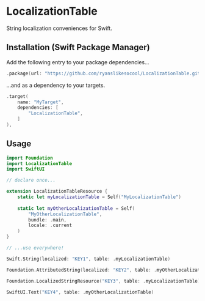 # LocalizationTable
String localization conveniences for Swift.

## Installation (Swift Package Manager)
Add the following entry to your package dependencies...
```swift
.package(url: "https://github.com/ryanslikesocool/LocalizationTable.git", from: "0.0.1"),
```
...and as a dependency to your targets.
```swift
.target(
	name: "MyTarget",
	dependencies: [
		"LocalizationTable",
	]
),
```

## Usage

```swift
import Foundation
import LocalizationTable
import SwiftUI

// declare once...

extension LocalizationTableResource {
	static let myLocalizationTable = Self("MyLocalizationTable")
	
	static let myOtherLocalizationTable = Self(
		"MyOtherLocalizationTable",
		bundle: .main,
		locale: .current
	)
}

// ...use everywhere!

Swift.String(localized: "KEY1", table: .myLocalizationTable)

Foundation.AttributedString(localized: "KEY2", table: .myOtherLocalizationTable)

Foundation.LocalizedStringResource("KEY3", table: .myLocalizationTable)

SwiftUI.Text("KEY4", table: .myOtherLocalizationTable)
```
